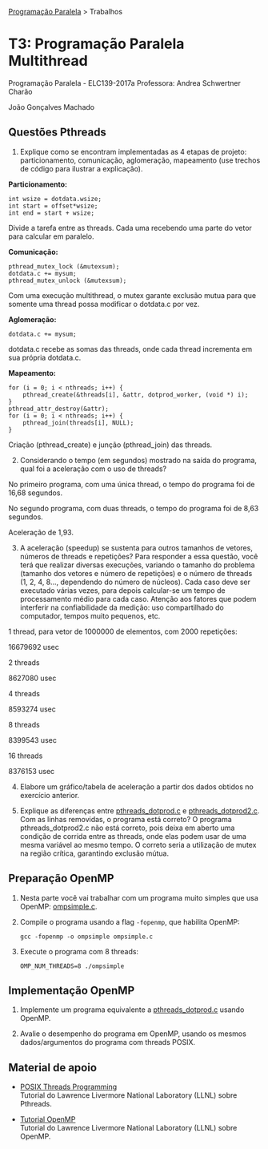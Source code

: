[Programação Paralela](https://github.com/AndreaInfUFSM/elc139-2017a) > Trabalhos

# T3: Programação Paralela Multithread 


Programação Paralela - ELC139-2017a
Professora: Andrea Schwertner Charão

João Gonçalves Machado


## Questões Pthreads


1. Explique como se encontram implementadas as 4 etapas de projeto: particionamento, comunicação, aglomeração, mapeamento (use trechos de código para ilustrar a explicação).

**Particionamento:**

	int wsize = dotdata.wsize;
	int start = offset*wsize;
	int end = start + wsize;

Divide a tarefa entre as threads. Cada uma recebendo uma parte do vetor para calcular em paralelo.

**Comunicação:**

	pthread_mutex_lock (&mutexsum);
	dotdata.c += mysum;
	pthread_mutex_unlock (&mutexsum);

Com uma execução multithread, o mutex garante exclusão mutua para que somente uma thread possa modificar o dotdata.c por vez.

**Aglomeração:**

	dotdata.c += mysum;

dotdata.c recebe as somas das threads, onde cada thread incrementa em sua própria dotdata.c.

**Mapeamento:**

	for (i = 0; i < nthreads; i++) {
		pthread_create(&threads[i], &attr, dotprod_worker, (void *) i);
	}
	pthread_attr_destroy(&attr);
	for (i = 0; i < nthreads; i++) {
		pthread_join(threads[i], NULL);
	}

Criação (pthread_create) e junção (pthread_join) das threads.



2. Considerando o tempo (em segundos) mostrado na saída do programa, qual foi a aceleração com o uso de threads?

No primeiro programa, com uma única thread, o tempo do programa foi de 
16,68 segundos.

No segundo programa, com duas threads, o tempo do programa foi de 8,63 segundos.

Aceleração de 1,93.



3. A aceleração (speedup) se sustenta para outros tamanhos de vetores, números de threads e repetições? Para responder a essa questão, você terá que realizar diversas execuções, variando o tamanho do problema (tamanho dos vetores e número de repetições) e o número de threads (1, 2, 4, 8..., dependendo do número de núcleos). Cada caso deve ser executado várias vezes, para depois calcular-se um tempo de processamento médio para cada caso. Atenção aos fatores que podem interferir na confiabilidade da medição: uso compartilhado do computador, tempos muito pequenos, etc.

 1 thread, para vetor de 1000000 de elementos, com 2000 repetições:

 16679692 usec

 2 threads

 8627080 usec

 4 threads
 
 8593274 usec

 8 threads

 8399543 usec

 16 threads

 8376153 usec




4. Elabore um gráfico/tabela de aceleração a partir dos dados obtidos no exercício anterior.



5. Explique as diferenças entre [pthreads_dotprod.c](pthreads_dotprod/pthreads_dotprod.c) e [pthreads_dotprod2.c](pthreads_dotprod/pthreads_dotprod2.c). Com as linhas removidas, o programa está correto? O programa pthreads_dotprod2.c não está correto, pois deixa 
em aberto uma condição de corrida entre as threads, onde elas podem usar de uma mesma variável ao mesmo tempo. O correto seria a utilização 
de mutex na região crítica, garantindo exclusão mútua.
    


    
## Preparação OpenMP


1. Nesta parte você vai trabalhar com um programa muito simples que usa OpenMP: [ompsimple.c](openmp/ompsimple.c).

2. Compile o programa usando a flag `-fopenmp`, que habilita OpenMP:

   ```
   gcc -fopenmp -o ompsimple ompsimple.c
   ```
   
3. Execute o programa com 8 threads:

   ```
   OMP_NUM_THREADS=8 ./ompsimple
   ```

## Implementação OpenMP

1. Implemente um programa equivalente a [pthreads_dotprod.c](pthreads_dotprod/pthreads_dotprod.c) usando OpenMP. 

2. Avalie o desempenho do programa em OpenMP, usando os mesmos dados/argumentos do programa com threads POSIX. 


## Material de apoio

- [POSIX Threads Programming](http://www.llnl.gov/computing/tutorials/pthreads/)  
  Tutorial do Lawrence Livermore National Laboratory (LLNL) sobre Pthreads.

- [Tutorial OpenMP](https://computing.llnl.gov/tutorials/openMP/)  
  Tutorial do Lawrence Livermore National Laboratory (LLNL) sobre OpenMP. 

